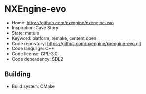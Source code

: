 # NXEngine-evo

- Home: https://github.com/nxengine/nxengine-evo
- Inspiration: Cave Story
- State: mature
- Keyword: platform, remake, content open
- Code repository: https://github.com/nxengine/nxengine-evo.git
- Code language: C++
- Code license: GPL-3.0
- Code dependency: SDL2

## Building

- Build system: CMake

